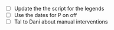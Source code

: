 - [ ] Update the the script for the legends
- [ ] Use the dates for P on off
- [ ] Tal to Dani about manual interventions